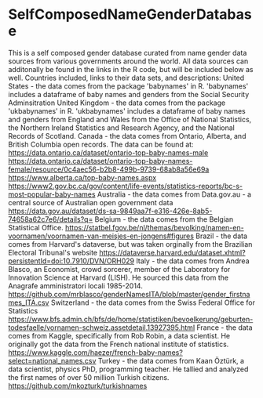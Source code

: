 # SelfComposedNameGenderDatabase
This is a self composed gender database curated from name gender data sources from various governments around the world. All data sources can additonally be found in the links in the R code, but will be included below as well.  Countries included, links to their data sets, and descriptions:  United States - the data comes from the package 'babynames' in R. 'babynames' includes a dataframe of baby names and genders from the Social Security Adminsitration  United Kingdom - the data comes from the package 'ukbabynames' in R. 'ukbabynames' includes a dataframe of baby names and genders from England and Wales from the Office of National Statistics, the Northern Ireland Statistics and Research Agency, and the National Records of Scotland.  Canada - the data comes from Ontario, Alberta, and British Columbia open records. The data can be found at: https://data.ontario.ca/dataset/ontario-top-baby-names-male https://data.ontario.ca/dataset/ontario-top-baby-names-female/resource/0c4aec56-b2b8-499b-9739-68ab8a56e69a https://www.alberta.ca/top-baby-names.aspx https://www2.gov.bc.ca/gov/content/life-events/statistics-reports/bc-s-most-popular-baby-names  Australia - the data comes from Data.gov.au - a central source of Australian open government data https://data.gov.au/dataset/ds-sa-9849aa7f-e316-426e-8ab5-74658a62c7e6/details?q=  Belgium - the data comes from the Belgian Statistical Office. https://statbel.fgov.be/nl/themas/bevolking/namen-en-voornamen/voornamen-van-meisjes-en-jongens#figures  Brazil - the data comes from Harvard's dataverse, but was taken orginally from the Brazilian Electoral Tribunal's website https://dataverse.harvard.edu/dataset.xhtml?persistentId=doi:10.7910/DVN/ORH029  Italy - the data comes from Andrea Blasco, an Economist, crowd sorcerer, member of the Laboratory for Innovation Science at Harvard (LISH). He sourced this data from the Anagrafe amministratori locali 1985-2014. https://github.com/mrblasco/genderNamesITA/blob/master/gender_firstnames_ITA.csv  Switzerland - the data comes from the Swiss Federal Office for Statistics https://www.bfs.admin.ch/bfs/de/home/statistiken/bevoelkerung/geburten-todesfaelle/vornamen-schweiz.assetdetail.13927395.html  France - the data comes from Kaggle, specifically from Rob Robin, a data scientist. He originally got the data from the French national institute of statistics. https://www.kaggle.com/haezer/french-baby-names?select=national_names.csv  Turkey - the data comes from Kaan Öztürk, a data scientist, physics PhD, programming teacher. He tallied and analyzed the first names of over 50 million Turkish citizens. https://github.com/mkozturk/turkishnames
